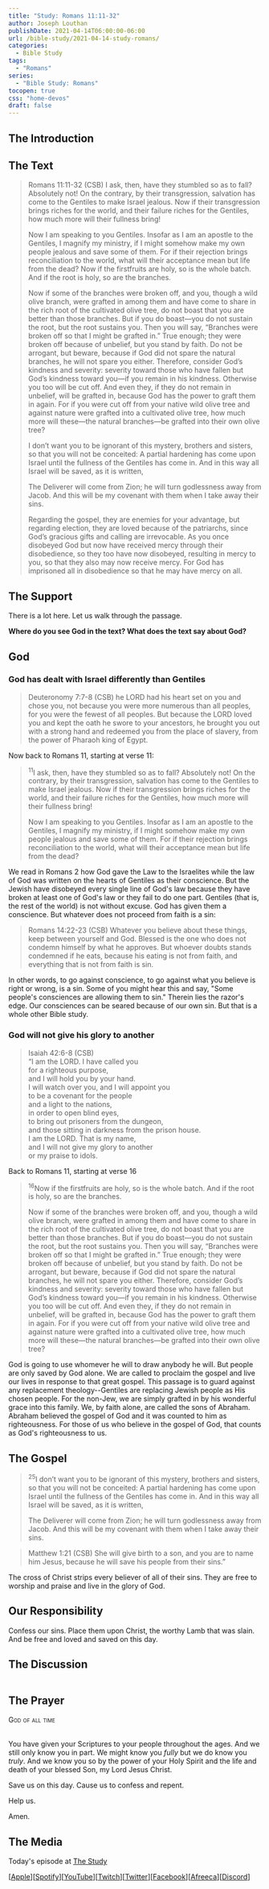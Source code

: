 ```yaml
---
title: "Study: Romans 11:11-32"
author: Joseph Louthan
publishDate: 2021-04-14T06:00:00-06:00
url: /bible-study/2021-04-14-study-romans/
categories:
  - Bible Study
tags:
  - "Romans"
series:
  - "Bible Study: Romans"
tocopen: true
css: "home-devos"
draft: false
---
```

## The Introduction

## The Text

>Romans 11:11-32 (CSB) I ask, then, have they stumbled so as to fall? Absolutely not! On the contrary, by their transgression, salvation has come to the Gentiles to make Israel jealous. Now if their transgression brings riches for the world, and their failure riches for the Gentiles, how much more will their fullness bring!
>
>Now I am speaking to you Gentiles. Insofar as I am an apostle to the Gentiles, I magnify my ministry, if I might somehow make my own people jealous and save some of them. For if their rejection brings reconciliation to the world, what will their acceptance mean but life from the dead? Now if the firstfruits are holy, so is the whole batch. And if the root is holy, so are the branches.
>
>Now if some of the branches were broken off, and you, though a wild olive branch, were grafted in among them and have come to share in the rich root of the cultivated olive tree, do not boast that you are better than those branches. But if you do boast—you do not sustain the root, but the root sustains you. Then you will say, “Branches were broken off so that I might be grafted in.” True enough; they were broken off because of unbelief, but you stand by faith. Do not be arrogant, but beware, because if God did not spare the natural branches, he will not spare you either. Therefore, consider God’s kindness and severity: severity toward those who have fallen but God’s kindness toward you—if you remain in his kindness. Otherwise you too will be cut off. And even they, if they do not remain in unbelief, will be grafted in, because God has the power to graft them in again. For if you were cut off from your native wild olive tree and against nature were grafted into a cultivated olive tree, how much more will these—the natural branches—be grafted into their own olive tree?
>
>I don’t want you to be ignorant of this mystery, brothers and sisters, so that you will not be conceited: A partial hardening has come upon Israel until the fullness of the Gentiles has come in. And in this way all Israel will be saved, as it is written,
>
>The Deliverer will come from Zion;
>he will turn godlessness away from Jacob.
>And this will be my covenant with them
>when I take away their sins.
>
>Regarding the gospel, they are enemies for your advantage, but regarding election, they are loved because of the patriarchs, since God’s gracious gifts and calling are irrevocable. As you once disobeyed God but now have received mercy through their disobedience, so they too have now disobeyed, resulting in mercy to you, so that they also may now receive mercy. For God has imprisoned all in disobedience so that he may have mercy on all.

<div style="page-break-after: always;"></div>

## The Support

There is a lot here. Let us walk through the passage.

<div style="page-break-after: always;"></div>

**Where do you see God in the text? What does the text say about God?**

## God

### God has dealt with Israel differently than Gentiles

>Deuteronomy 7:7-8 (CSB) he LORD had his heart set on you and chose you, not because you were more numerous than all peoples, for you were the fewest of all peoples. But because the LORD loved you and kept the oath he swore to your ancestors, he brought you out with a strong hand and redeemed you from the place of slavery, from the power of Pharaoh king of Egypt.

Now back to Romans 11, starting at verse 11:

><sup>11</sup>I ask, then, have they stumbled so as to fall? Absolutely not! On the contrary, by their transgression, salvation has come to the Gentiles to make Israel jealous. Now if their transgression brings riches for the world, and their failure riches for the Gentiles, how much more will their fullness bring!
>
>Now I am speaking to you Gentiles. Insofar as I am an apostle to the Gentiles, I magnify my ministry, if I might somehow make my own people jealous and save some of them. For if their rejection brings reconciliation to the world, what will their acceptance mean but life from the dead?

We read in Romans 2 how God gave the Law to the Israelites while the law of God was written on the hearts of Gentiles as their conscience. But the Jewish have disobeyed every single line of God's law because they have broken at least one of God's law or they fail to do one part. Gentiles (that is, the rest of the world) is not without excuse. God has given them a conscience. But whatever does not proceed from faith is a sin:

>Romans 14:22-23 (CSB) Whatever you believe about these things, keep between yourself and God. Blessed is the one who does not condemn himself by what he approves. But whoever doubts stands condemned if he eats, because his eating is not from faith, and everything that is not from faith is sin.

In other words, to go against conscience, to go against what you believe is right or wrong, is a sin. Some of you might hear this and say, "Some people's consciences are allowing them to sin." Therein lies the razor's edge. Our consciences can be seared because of our own sin. But that is a whole other Bible study.

### God will not give his glory to another

>Isaiah 42:6-8 (CSB)  
>“I am the LORD. I have called you  
>for a righteous purpose,  
>and I will hold you by your hand.  
>I will watch over you, and I will appoint you  
>to be a covenant for the people  
>and a light to the nations,  
>in order to open blind eyes,  
>to bring out prisoners from the dungeon,  
>and those sitting in darkness from the prison house.  
>I am the LORD. That is my name,  
>and I will not give my glory to another  
>or my praise to idols.

Back to Romans 11, starting at verse 16

><sup>16</sup>Now if the firstfruits are holy, so is the whole batch. And if the root is holy, so are the branches.
>
>Now if some of the branches were broken off, and you, though a wild olive branch, were grafted in among them and have come to share in the rich root of the cultivated olive tree, do not boast that you are better than those branches. But if you do boast—you do not sustain the root, but the root sustains you. Then you will say, “Branches were broken off so that I might be grafted in.” True enough; they were broken off because of unbelief, but you stand by faith. Do not be arrogant, but beware, because if God did not spare the natural branches, he will not spare you either. Therefore, consider God’s kindness and severity: severity toward those who have fallen but God’s kindness toward you—if you remain in his kindness. Otherwise you too will be cut off. And even they, if they do not remain in unbelief, will be grafted in, because God has the power to graft them in again. For if you were cut off from your native wild olive tree and against nature were grafted into a cultivated olive tree, how much more will these—the natural branches—be grafted into their own olive tree?

God is going to use whomever he will to draw anybody he will. But people are only saved by God alone. We are called to proclaim the gospel and live our lives in response to that great gospel. This passage is to guard against any replacement theology--Gentiles are replacing Jewish people as His chosen people. For the non-Jew, we are simply grafted in by his wonderful grace into this family. We, by faith alone, are called the sons of Abraham. Abraham believed the gospel of God and it was counted to him as righteousness. For those of us who believe in the gospel of God, that counts as God's righteousness to us.

<div style="page-break-after: always;"></div>

## The Gospel

><sup>25</sup>I don’t want you to be ignorant of this mystery, brothers and sisters, so that you will not be conceited: A partial hardening has come upon Israel until the fullness of the Gentiles has come in. And in this way all Israel will be saved, as it is written,
>
>The Deliverer will come from Zion;
>he will turn godlessness away from Jacob.
>And this will be my covenant with them
>when I take away their sins.

>Matthew 1:21 (CSB) She will give birth to a son, and you are to name him Jesus, because he will save his people from their sins.”

The cross of Christ strips every believer of all of their sins. They are free to worship and praise and live in the glory of God.

<div style="page-break-after: always;"></div>

## Our Responsibility

Confess our sins. Place them upon Christ, the worthy Lamb that was slain. And be free and loved and saved on this day.

## The Discussion

```text

```

## The Prayer

<div style="font-variant: small-caps;">
God of all time
</div>
&nbsp;

You have given your Scriptures to your people throughout the ages. And we still only know you in part. We might know you *fully* but we do know you *truly*. And we know you so by the power of your Holy Spirit and the life and death of your blessed Son, my Lord Jesus Christ.

Save us on this day. Cause us to confess and repent.

Help us.

Amen.

## The Media

Today's episode at [The Study](http://study.theologic.us/podcast/)

\[[Apple](https://podcasts.apple.com/us/podcast/the-study/id1557102127)\]\[[Spotify](https://open.spotify.com/show/0Xs5qsNvWePyRqcmtOTPkR)\]\[[YouTube](http://youtube.theologic.us)\]\[[Twitch](http://twitch.theologic.us)\]\[[Twitter](https://twitter.com/theologic_us)\]\[[Facebook](https://www.facebook.com/groups/462231051477464)\]\[[Afreeca](https://bj.afreecatv.com/theologicus)\]\[[Discord](http://discord.theologic.us)\]
